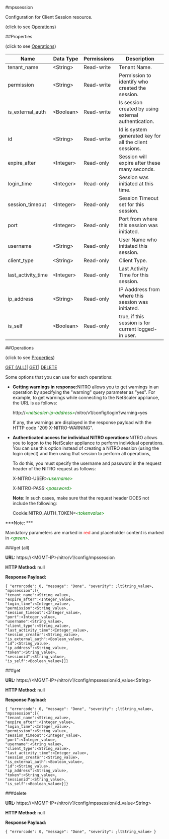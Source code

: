 #mpssession



Configuration for Client Session resource.

<span>(click to see [Operations](#operations))</span>



##Properties 

<span>(click to see [Operations](#operations))</span>





<table><thead><tr><th>Name</th><th>Data Type</th><th>Permissions</th><th>Description</th></tr></thead><tbody><tr><td>tenant_name</td><td>&lt;String></td><td>Read-write</td><td>Tenant Name.</td></tr><tr><td>permission</td><td>&lt;String></td><td>Read-write</td><td>Permission to identify who created the session.</td></tr><tr><td>is_external_auth</td><td>&lt;Boolean></td><td>Read-write</td><td>Is session created by using external authentication.</td></tr><tr><td>id</td><td>&lt;String></td><td>Read-write</td><td>Id is system generated key for all the client sessions.</td></tr><tr><td>expire_after</td><td>&lt;Integer></td><td>Read-only</td><td>Session will expire after these many seconds.</td></tr><tr><td>login_time</td><td>&lt;Integer></td><td>Read-only</td><td>Session was initiated at this time.</td></tr><tr><td>session_timeout</td><td>&lt;Integer></td><td>Read-only</td><td>Session Timeout set for this session.</td></tr><tr><td>port</td><td>&lt;Integer></td><td>Read-only</td><td>Port from where this session was initiated.</td></tr><tr><td>username</td><td>&lt;String></td><td>Read-only</td><td>User Name who initiated this session.</td></tr><tr><td>client_type</td><td>&lt;String></td><td>Read-only</td><td>Client Type.</td></tr><tr><td>last_activity_time</td><td>&lt;Integer></td><td>Read-only</td><td>Last Activity Time for this session.</td></tr><tr><td>ip_address</td><td>&lt;String></td><td>Read-only</td><td>IP Aaddress from where this session was initiated.</td></tr><tr><td>is_self</td><td>&lt;Boolean></td><td>Read-only</td><td>true, if this session is for current logged-in user.</td></tr></tbody></table>

##Operations 

<span>(click to see [Properties](#properties))</span>





[GET (ALL)](#get-all)| [GET](#get)| [DELETE](#delete)





Some options that you can use for each operations:

<ul><li><p><b>Getting warnings in response:</b>NITRO allows you to get warnings in an operation by specifying the "warning" query parameter as "yes". For example, to get warnings while connecting to the NetScaler appliance, the URL is as follows:</p><p>http://<span style="color:green;font-style:italic;">&lt;netscaler-ip-address&gt;</span>/nitro/v1/config/login?warning=yes</p><p>If any, the warnings are displayed in the response payload with the HTTP code "209 X-NITRO-WARNING".</p></li><li><p><b>Authenticated access for individual NITRO operations:</b>NITRO allows you to logon to the NetScaler appliance to perform individual operations. You can use this option instead of creating a NITRO session (using the login object) and then using that session to perform all operations,</p><p>To do this, you must specify the username and password in the request header of the NITRO request as follows:</p><p>X-NITRO-USER:<span style="color:green;font-style:italic;">&lt;username&gt;</span></p><p>X-NITRO-PASS:<span style="color:green;font-style:italic;">&lt;password&gt;</span></p><p><b>Note: </b>In such cases, make sure that the request header DOES not include the following:</p><p>Cookie:NITRO_AUTH_TOKEN=<span style="color:green;font-style:italic;">&lt;tokenvalue&gt;</span></p></li></ul>







***Note: *** 

Mandatory parameters are marked in <span style="color:#FF0000;">red</span> and placeholder content is marked in <span style="color:green;font-style:italic">&lt;green&gt;</span>.



###get (all)







<b>URL: </b>https://&lt;MGMT-IP&gt;/nitro/v1/config/mpssession

<b>HTTP Method: </b>null

<b>Response Payload: </b>
```
{ "errorcode": 0, "message": "Done", "severity": ;ltString_value>, "mpssession":[{
"tenant_name":<String_value>,
"expire_after":<Integer_value>,
"login_time":<Integer_value>,
"permission":<String_value>,
"session_timeout":<Integer_value>,
"port":<Integer_value>,
"username":<String_value>,
"client_type":<String_value>,
"last_activity_time":<Integer_value>,
"session_creator":<String_value>,
"is_external_auth":<Boolean_value>,
"id":<String_value>,
"ip_address":<String_value>,
"token":<String_value>,
"sessionid":<String_value>,
"is_self":<Boolean_value>}]}
```







###get







<b>URL: </b>https://&lt;MGMT-IP&gt;/nitro/v1/config/mpssession/id_value&lt;String&gt;

<b>HTTP Method: </b>null

<b>Response Payload: </b>
```
{ "errorcode": 0, "message": "Done", "severity": ;ltString_value>, "mpssession":[{
"tenant_name":<String_value>,
"expire_after":<Integer_value>,
"login_time":<Integer_value>,
"permission":<String_value>,
"session_timeout":<Integer_value>,
"port":<Integer_value>,
"username":<String_value>,
"client_type":<String_value>,
"last_activity_time":<Integer_value>,
"session_creator":<String_value>,
"is_external_auth":<Boolean_value>,
"id":<String_value>,
"ip_address":<String_value>,
"token":<String_value>,
"sessionid":<String_value>,
"is_self":<Boolean_value>}]}
```







###delete







<b>URL: </b>https://&lt;MGMT-IP&gt;/nitro/v1/config/mpssession/id_value&lt;String&gt;

<b>HTTP Method: </b>null

<b>Response Payload: </b>
```
{ "errorcode": 0, "message": "Done", "severity": ;ltString_value> }
```







